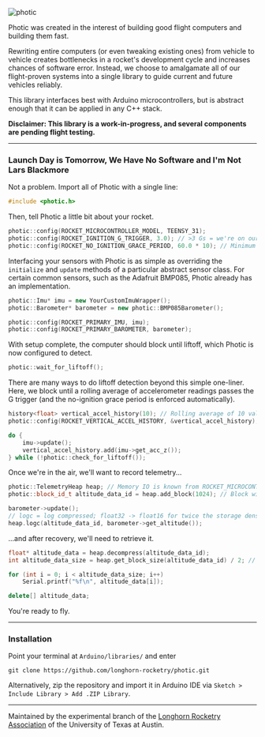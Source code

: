 ![photic](https://stefandebruyn.github.io/assets/images/photic-banner.png)

Photic was created in the interest of building good flight computers and building them fast.

Rewriting entire computers (or even tweaking existing ones) from vehicle to vehicle creates bottlenecks in a rocket's development cycle and increases chances of software error. Instead, we choose to amalgamate all of our flight-proven systems into a single library to guide current and future vehicles reliably.

This library interfaces best with Arduino microcontrollers, but is abstract enough that it can be applied in any C++ stack.

**Disclaimer: This library is a work-in-progress, and several components are pending flight testing.**

---

### Launch Day is Tomorrow, We Have No Software and I'm Not Lars Blackmore

Not a problem. Import all of Photic with a single line:

```cpp
#include <photic.h>
```

Then, tell Photic a little bit about your rocket.

```cpp
photic::config(ROCKET_MICROCONTROLLER_MODEL, TEENSY_31);
photic::config(ROCKET_IGNITION_G_TRIGGER, 3.0); // >3 Gs = we're on our way
photic::config(ROCKET_NO_IGNITION_GRACE_PERIOD, 60.0 * 10); // Minimum 10 min before liftoff
```

Interfacing your sensors with Photic is as simple as overriding the `initialize` and `update` methods of a particular abstract sensor class. For certain common sensors, such as the Adafruit BMP085, Photic already has an implementation.

```cpp
photic::Imu* imu = new YourCustomImuWrapper();
photic::Barometer* barometer = new photic::BMP085Barometer();

photic::config(ROCKET_PRIMARY_IMU, imu);
photic::config(ROCKET_PRIMARY_BAROMETER, barometer);
```

With setup complete, the computer should block until liftoff, which Photic
is now configured to detect.

```cpp
photic::wait_for_liftoff();
```

There are many ways to do liftoff detection beyond this simple one-liner.
Here, we block until a rolling average of accelerometer readings passes the G
trigger (and the no-ignition grace period is enforced automatically).

```cpp
history<float> vertical_accel_history(10); // Rolling average of 10 values
photic::config(ROCKET_VERTICAL_ACCEL_HISTORY, &vertical_accel_history);

do {
	imu->update();
	vertical_accel_history.add(imu->get_acc_z());
} while (!photic::check_for_liftoff());
```

Once we're in the air, we'll want to record telemetry...

```cpp
photic::TelemetryHeap heap; // Memory IO is known from ROCKET_MICROCONTROLLER_MODEL
photic::block_id_t altitude_data_id = heap.add_block(1024); // Block with 1 kB of storage

barometer->update();
// logc = log compressed; float32 -> float16 for twice the storage density!
heap.logc(altitude_data_id, barometer->get_altitude());
```

...and after recovery, we'll need to retrieve it.

```cpp
float* altitude_data = heap.decompress(altitude_data_id);
int altitude_data_size = heap.get_block_size(altitude_data_id) / 2; // 2 bytes per float16

for (int i = 0; i < altitude_data_size; i++)
	Serial.printf("%f\n", altitude_data[i]);

delete[] altitude_data;
```

You're ready to fly.

---

### Installation

Point your terminal at `Arduino/libraries/` and enter

```
git clone https://github.com/longhorn-rocketry/photic.git
```

Alternatively, zip the repository and import it in Arduino IDE via `Sketch > Include Library > Add .ZIP Library`.

---

Maintained by the experimental branch of the [Longhorn Rocketry Association](http://www.longhornrocketry.org/) of the University of Texas at Austin.
